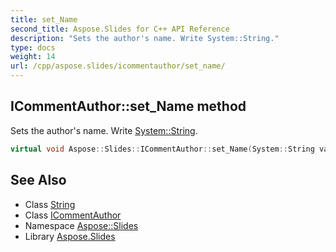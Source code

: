 ```yaml
---
title: set_Name
second_title: Aspose.Slides for C++ API Reference
description: "Sets the author's name. Write System::String."
type: docs
weight: 14
url: /cpp/aspose.slides/icommentauthor/set_name/
---
```

## ICommentAuthor::set_Name method


Sets the author's name. Write [System::String](../../../system/string/).

```cpp
virtual void Aspose::Slides::ICommentAuthor::set_Name(System::String value)=0
```

## See Also

* Class [String](../../../system/string/)
* Class [ICommentAuthor](../)
* Namespace [Aspose::Slides](../../)
* Library [Aspose.Slides](../../../)
